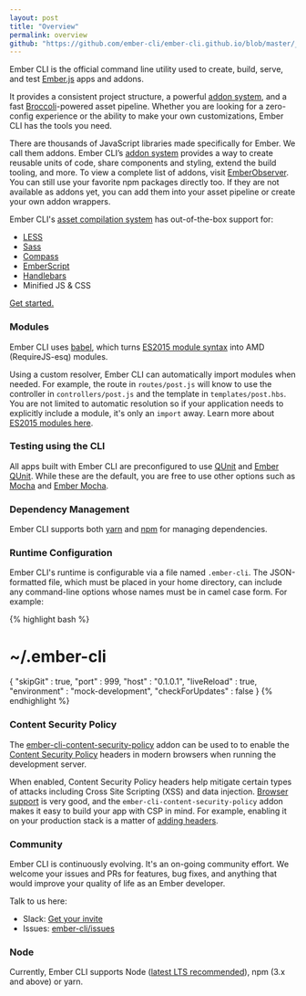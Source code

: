 ```yaml
---
layout: post
title: "Overview"
permalink: overview
github: "https://github.com/ember-cli/ember-cli.github.io/blob/master/_posts/2014-04-05-overview.md"
---
```


Ember CLI is the official command line utility used to create, build, serve, 
and test [Ember.js](https://emberjs.com) apps and addons.

It provides a consistent project structure, a powerful [addon
system](/extending/#developing-addons-and-blueprints), and
a fast [Broccoli](https://github.com/broccolijs/broccoli#broccoli)-powered
asset pipeline.
Whether you are looking for a zero-config experience or the ability to make your own customizations, Ember CLI has the tools you need.

There are thousands of JavaScript libraries made specifically for Ember.
We call them addons.
Ember CLI’s [addon system](/extending/#developing-addons-and-blueprints)
provides a way to create reusable units of code, share components and styling, 
extend the build tooling, and more.
To view a complete list of addons, visit 
[EmberObserver](https://www.emberobserver.com/).
You can still use your favorite npm packages directly too.
If they are not available as addons yet, you can add them into your asset 
pipeline or create your own addon wrappers.

Ember CLI's [asset compilation system](/user-guide/#asset-compilation) has out-of-the-box support for:

* [LESS](http://lesscss.org/)
* [Sass](https://sass-lang.com/)
* [Compass](http://compass-style.org/)
* [EmberScript](http://emberscript.com/)
* [Handlebars](https://handlebarsjs.com/)
* Minified JS & CSS

[Get started.](/user-guide/#getting-started)

### Modules

Ember CLI uses [babel](https://babeljs.io/),
which turns [ES2015 module syntax](http://jsmodules.io/)
into AMD (RequireJS-esq) modules.

Using a custom resolver, Ember CLI can automatically import modules when
needed. For example, the route in `routes/post.js` will know to use the
controller in `controllers/post.js` and the template in `templates/post.hbs`.
You are not limited to automatic resolution so if your application needs to
explicitly include a module, it's only an `import` away. Learn more about
[ES2015 modules here](http://jsmodules.io/).

### Testing using the CLI

All apps built with Ember CLI are preconfigured to use
[QUnit](https://qunitjs.com/) and [Ember
QUnit](https://github.com/rwjblue/ember-qunit). While these are the default,
you are free to use other options such as [Mocha](https://mochajs.org/) and
[Ember Mocha](https://github.com/switchfly/ember-cli-mocha/).

### Dependency Management

Ember CLI supports both [yarn](https://yarnpkg.com/) and
[npm](https://npmjs.org) for managing dependencies.

### Runtime Configuration

Ember CLI's runtime is configurable via a file named `.ember-cli`.  The
JSON-formatted file, which must be placed in your home directory, can include
any command-line options whose names must be in camel case form. For example:

{% highlight bash %}
# ~/.ember-cli
{
  "skipGit" : true,
  "port" : 999,
  "host" : "0.1.0.1",
  "liveReload" : true,
  "environment" : "mock-development",
  "checkForUpdates" : false
}
{% endhighlight %}

### Content Security Policy

The [ember-cli-content-security-policy](https://github.com/rwjblue/ember-cli-content-security-policy/)
addon can be used to to enable the [Content Security Policy](https://content-security-policy.com/) 
headers in modern browsers when running the development server.

When enabled, Content Security Policy headers help mitigate certain types of
attacks including Cross Site Scripting (XSS) and data injection.
[Browser support](https://caniuse.com/#feat=contentsecuritypolicy) is very good, 
and the `ember-cli-content-security-policy` addon makes it easy to build your
app with CSP in mind. For example, enabling it on your production stack is
a matter of [adding headers](/user-guide/#content-security-policy). 

### Community

Ember CLI is continuously evolving. It's an on-going community effort. We
welcome your issues and PRs for features, bug fixes, and anything that would
improve your quality of life as an Ember developer.

Talk to us here:

* Slack: [Get your invite](https://ember-community-slackin.herokuapp.com)
* Issues: [ember-cli/issues](https://github.com/ember-cli/ember-cli/issues)

### Node

Currently, Ember CLI supports Node ([latest LTS recommended](https://nodejs.org/en/download/)), npm (3.x and above) or yarn.

